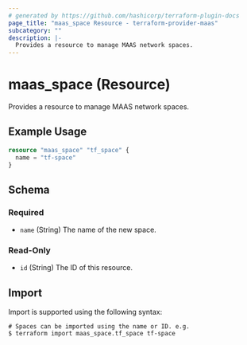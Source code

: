 ```yaml
---
# generated by https://github.com/hashicorp/terraform-plugin-docs
page_title: "maas_space Resource - terraform-provider-maas"
subcategory: ""
description: |-
  Provides a resource to manage MAAS network spaces.
---
```


# maas_space (Resource)

Provides a resource to manage MAAS network spaces.

## Example Usage

```terraform
resource "maas_space" "tf_space" {
  name = "tf-space"
}
```

<!-- schema generated by tfplugindocs -->
## Schema

### Required

- `name` (String) The name of the new space.

### Read-Only

- `id` (String) The ID of this resource.

## Import

Import is supported using the following syntax:

```shell
# Spaces can be imported using the name or ID. e.g.
$ terraform import maas_space.tf_space tf-space
```
